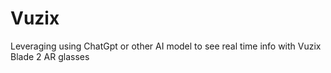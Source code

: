 # Vuzix
Leveraging using ChatGpt or other AI model to see real time info with Vuzix Blade 2 AR glasses
